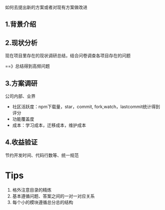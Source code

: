 如何去提出新的方案或者对现有方案做改进

## 1.背景介绍

## 2.现状分析

现在项目里存在的现状调研总结，结合问卷调查各项目存在的问题

==》总结得到高频问题

## 3.方案调研

公司内部、业界

+ 社区活跃度：npm下载量，star，commit, fork,watch，lastcommit统计得到评分
+ 功能覆盖度
+ 成本：学习成本，迁移成本，维护成本

## 4.收益验证

节约开发时间、代码行数等、统一规范



# Tips

1. 格外注意目录的精炼
2. 基本遵循问题、答案之间的一对一对应关系
3. 每个小的模块遵循总分总的结构



